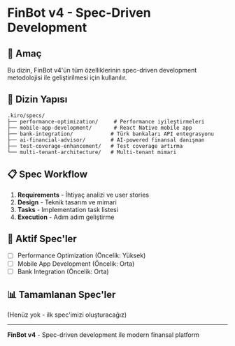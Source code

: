 # FinBot v4 - Spec-Driven Development

## 🎯 Amaç
Bu dizin, FinBot v4'ün tüm özelliklerinin spec-driven development metodolojisi ile geliştirilmesi için kullanılır.

## 📁 Dizin Yapısı
```
.kiro/specs/
├── performance-optimization/     # Performance iyileştirmeleri
├── mobile-app-development/       # React Native mobile app
├── bank-integration/            # Türk bankaları API entegrasyonu
├── ai-financial-advisor/        # AI-powered finansal danışman
├── test-coverage-enhancement/   # Test coverage artırma
└── multi-tenant-architecture/   # Multi-tenant mimari
```

## 📋 Spec Workflow
1. **Requirements** - İhtiyaç analizi ve user stories
2. **Design** - Teknik tasarım ve mimari
3. **Tasks** - Implementation task listesi
4. **Execution** - Adım adım geliştirme

## 🚀 Aktif Spec'ler
- [ ] Performance Optimization (Öncelik: Yüksek)
- [ ] Mobile App Development (Öncelik: Orta)
- [ ] Bank Integration (Öncelik: Orta)

## 📊 Tamamlanan Spec'ler
(Henüz yok - ilk spec'imizi oluşturacağız)

---
**FinBot v4** - Spec-driven development ile modern finansal platform
